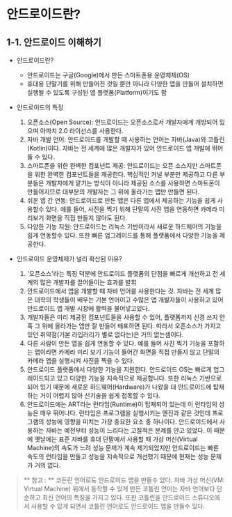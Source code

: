 # 안드로이드란?

## 1-1. 안드로이드 이해하기

- 안드로이드란?
  - 안드로이드는 구글(Google)에서 만든 스마트폰용 운영체제(OS)
  - 휴대용 단말기를 위해 만들어진 것일 뿐만 아니라 다양한 앱을 만들어 설치하면 실행될 수 있도록 구성된
앱 플랫폼(Platform)이기도 함

- 안드로이드의 특징
  1. 오픈소스(Open Source): 안드로이드는 오픈소스로서 개발자에게 개방되어 있으며 
     아파치 2.0 라이선스를 사용한다.
  2. 자바 개발 언어: 안드로이드를 개발할 때 사용하는 언어는 자바(Java)와 코틀린(Kotlin)이다. 
     자바는 전 세계에 많은 개발자가 있어 안드로이드 앱 개발에 뛰어들 수 있다. 
  3. 스마트폰을 위한 완벽한 컴포넌트 제공: 안드로이드는 오픈 소스지만 스마트폰을 위한 완벽한 
     컴포넌트들을 제공한다. 
     핵심적인 커널 부분만 제공하고 다른 부분들은 개발자에게 맡기는 방식이 아니라 제공된 소스를 사용하면 스마트폰이 만들어지므로 대부분의 개발자는 그 위에 올라가는 앱만 만들면 된다.
  4. 쉬운 앱 간 연동: 안드로이드로 만든 앱은 다른 앱에서 제공하는 기능을 쉽게 사용할수 있다.
     예를 들어, 사진을 찍기 위해 단말의 사진 앱을 연동하면 카메라 미리보기 화면을 직접 만들지 않아도 된다.
  5. 다양한 기능 지원: 안드로이드는 리눅스 기반이라서 새로운 하드웨어의 기능을 쉽게 연동할수 있다.
     또한 빠른 업그레이드를 통해 플랫폼에서 다양한 기능을 제공한다.

- 안드로이드 운영체제가 널리 확산된 이유?
  1. '오픈소스'라는 특징 덕분에 안드로이드 플랫폼의 단점을 빠르게 개선하고 전 세계의 많은 
     개발자를 끌어들이는 효과를 발휘
  2. 안드로이드에서 앱을 개발할 때 자바 언어를 사용한다는 것. 자바는 전 세계 많은 대학의 학생들이 
     배우는 기본 언어이고 수많은 앱 개발자들이 사용하고 있어 안드로이드 앱 개발 시장에 활력을 불어넣고있다.
  3. 개발자들은 미리 제공된 컴포넌트들을 사용할 수 있어, 플랫폼까지 신경 쓰지 안혹 그 위에 올라가는 앱만 잘    만들어 배포하면 된다. 따라서 오픈소스가 가지고 있던 취약점(기본 라입러리가 별로 없다는)은 거의
     없는셈이다.
  4. 다른 사람이 만든 앱을 쉽게 연동할 수 있다. 예를 들어 사진 찍기 기능을 포함하는 앱이라면 카메라 미리 보기 기능이 들어간 화면을 직접 만들지 않고 단말의 카메라 앱을 실행시켜 사진을 찍을 수 있다.
  5. 안드로이드 플랫폼에서 다양한 기능을 지원한다. 안드로이드 OS는 빠르게 업그레이드되고 있고 다양한 기능을 지속적으로 제공합니다. 또한 리눅스 기반으로 되어 있기 때문에 새로운 하드웨어(Hardware)가 나왔을 대 안드로이드에 탑재하는 거이 어렵지 않아 신기술을 쉽게 접목할 수 있다. 
  6. 안드로이드에는 ART라는 런타임(Runtime)이 탑재되어 있는데 이 런타임의 성능은 매우 뛰어나다. 런타임은 프로그램을 실행시키는 엔진과 같은 것인데 프로그램의 성능에 영향을 미치는 가장 중요한 요소 중 하나이다. 안드로이드에서 사용하는 자바는 예전부터 성능이 느리다는 고질적은 문제를 안고 있었다. 이 때문에 옛날에는 표준 자바를 휴대 단말에서 사용할 때 가상 머신(Virtual Machine)의 속도가 느려 성능 문제가 계속 제기되었지만 안드로이드는 빠른 속도의 런타임을 만들고 성능을 지속적으로 개선했기 때문에 현재는 성능 문제가 거의 없다. 

  
> ** 참고 : ** 코든린 언어로도 안드로이드 앱을 만들수 있다.
자바 가상 머신(VM: Virtual Machine) 위에서 동작할 수 있게 만든 코틀린 언어는 자바 언어보다 단순하고 최신 언어의 특징을 가지고 있다. 또한 코틀린을 안드로이드 스튜디오에서 사용할 수 있게 되면서 코틀린 언어로도 안드로이드 앱을 만들수 있다.